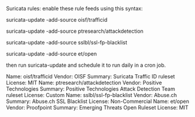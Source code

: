 Suricata rules: enable these rule feeds using this syntax:

suricata-update -add-source oisf/trafficid

suricata-update -add-source ptresearch/attackdetection

suricata-update -add-source sslbl/ssl-fp-blacklist

suricata-update -add-source et/open

then run suricata-update and schedule it to run daily in a  cron job.

Name: oisf/trafficid
  Vendor: OISF
  Summary: Suricata Traffic ID ruleset
  License: MIT
Name: ptresearch/attackdetection
  Vendor: Positive Technologies
  Summary: Positive Technologies Attack Detection Team ruleset
  License: Custom
Name: sslbl/ssl-fp-blacklist
  Vendor: Abuse.ch
  Summary: Abuse.ch SSL Blacklist
  License: Non-Commercial
Name: et/open
  Vendor: Proofpoint
  Summary: Emerging Threats Open Ruleset
  License: MIT
